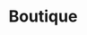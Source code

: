 ---
guid: 2000
layout: category
title: Boutique
locale: fr_FR
published: true
pagination:
  enabled: true
  category: Boutique
  locale: fr_FR
  tag: product
  per_page: 9
description: "Principalement alimenté par des liens choisis et sponsorisés par Aliexpress. La boutique Haade vend aussi des produits sélectionnés départ de notre entrpôt en Alsace. Retrouvez principalement des produits dédiés à la domotique. Mais aussi à l’informatique, comme des NAS, disques durs, écran TFT/LCD."
sitemap:
  changefreq: #always hourly daily weekly monthly yearly never
  exclude: #'yes' or 'no'
  priority: #between 0.0 to 1.0, 1.0 high priority
  lastmod: # date to end modification
redirect_from: 
  - /fr/shop/
  - /shop/
  - /categorie-produit/non-classe/?lang=fr
  - /shop/page/2/
  - /fr/category/boutique
---